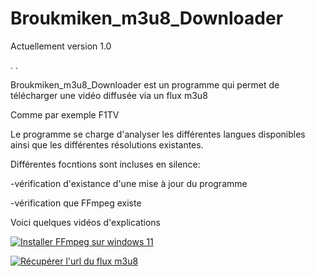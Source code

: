 # Broukmiken_m3u8_Downloader

Actuellement version 1.0


.
.


Broukmiken_m3u8_Downloader est un programme qui permet de télécharger une vidéo diffusée via un flux m3u8

Comme par exemple F1TV

Le programme se charge d'analyser les différentes langues disponibles ainsi que les différentes résolutions existantes.


Différentes focntions sont incluses en silence:

-vérification d'existance d'une mise à jour du programme

-vérification que FFmpeg existe

Voici quelques vidéos d'explications


[![Installer FFmpeg sur windows 11](https://img.youtube.com/vi/lHnszz5V0as/0.jpg)](https://www.youtube.com/watch?v=lHnszz5V0as "Installer FFmpeg sur windows 11")


[![Récupérer l'url du flux m3u8](https://img.youtube.com/vi/Z5Ni5sVbq94/0.jpg)](https://www.youtube.com/watch?v=Z5Ni5sVbq94 "Récupérer l'url du flux m3u8")










